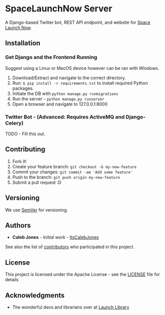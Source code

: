 # SpaceLaunchNow Server
A Django-based Twitter bot, REST API endpoint, and website for [Space Launch Now]().

## Installation

### Get Django and the Frontend Running
Suggest using a Linux or MacOS device however can be ran with Windows.

1. Download/Extract and navigate to the correct directory.
2. Run: `$ pip install -r requirements.txt` to install required Python packages.
3. Initiate the DB with `python manage.py runmigrations`
4. Run the server - `python manage.py runserver`
5. Open a browser and navigate to 127.0.0.1:8000

### Twitter Bot - (Advanced: Requires ActiveMQ and Django-Celery)
TODO - Fill this out.


## Contributing

1. Fork it!
2. Create your feature branch: `git checkout -b my-new-feature`
3. Commit your changes: `git commit -am 'Add some feature'`
4. Push to the branch: `git push origin my-new-feature`
5. Submit a pull request :D

## Versioning

We use [SemVer](http://semver.org/) for versioning.

## Authors

* **Caleb Jones** - *Initial work* - [ItsCalebJones](https://github.com/ItsCalebJones)

See also the list of [contributors](https://github.com/itscalebjones/SpaceLaunchNow-Server/contributors) who participated in this project.

## License

This project is licensed under the Apache License - see the [LICENSE](LICENSE) file for details

## Acknowledgments

* The wonderful devs and librarians over at [Launch Library](https://launchlibrary.net/)
